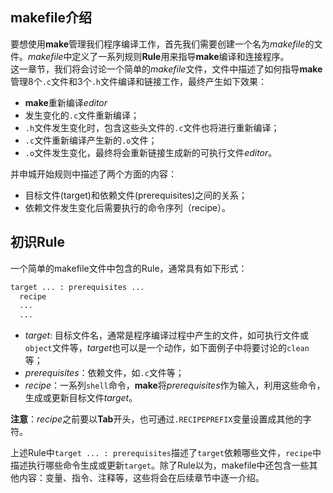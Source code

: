 ## makefile介绍

  要想使用**make**管理我们程序编译工作，首先我们需要创建一个名为*makefile*的文件。*makefile*中定义了一系列规则**Rule**用来指导**make**编译和连接程序。  
  这一章节，我们将会讨论一个简单的*makefile*文件，文件中描述了如何指导**make**管理8个`.c`文件和3个`.h`文件编译和链接工作，最终产生如下效果：  
  * **make**重新编译*editor*
  * 发生变化的`.c`文件重新编译；
  * `.h`文件发生变化时，包含这些头文件的`.c`文件也将进行重新编译；
  * `.c`文件重新编译产生新的`.o`文件；  
  * `.o`文件发生变化，最终将会重新链接生成新的可执行文件*editor*。
  
  并申城开始规则中描述了两个方面的内容：  
* 目标文件(target)和依赖文件(prerequisites)之间的关系；
* 依赖文件发生变化后需要执行的命令序列（recipe）。

## 初识Rule

一个简单的makefile文件中包含的Rule，通常具有如下形式：
```html
target ... : prerequisites ...
  recipe
  ...
  ...
```

* *target*: 目标文件名，通常是程序编译过程中产生的文件，如可执行文件或`object`文件等，*target*也可以是一个动作，如下面例子中将要讨论的`clean`等；
* *prerequisites*：依赖文件，如`.c`文件等；
* *recipe*：一系列`shell`命令，**make**将*prerequisites*作为输入，利用这些命令，生成或更新目标文件*target*。  

**注意**：*recipe*之前要以**Tab**开头，也可通过`.RECIPEPREFIX`变量设置成其他的字符。

  上述Rule中`target ... : prerequisites`描述了`target`依赖哪些文件，`recipe`中描述执行哪些命令生成或更新`target`。除了Rule以为，makefile中还包含一些其他内容：变量、指令、注释等，这些将会在后续章节中逐一介绍。
